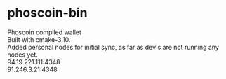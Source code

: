 # phoscoin-bin
Phoscoin compiled wallet  
Built with cmake-3.10.  
Added personal nodes for initial sync, as far as dev's are not running any nodes yet.  
94.19.221.111:4348  
91.246.3.21:4348  
